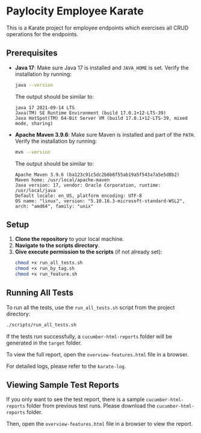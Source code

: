 # Paylocity Employee Karate

This is a Karate project for employee endpoints which exercises all CRUD operations for the endpoints.

## Prerequisites

- **Java 17**: Make sure Java 17 is installed and `JAVA_HOME` is set. Verify the installation by running:
  ```sh
  java --version
  ```
  The output should be similar to:
  ```
  java 17 2021-09-14 LTS
  Java(TM) SE Runtime Environment (build 17.0.1+12-LTS-39)
  Java HotSpot(TM) 64-Bit Server VM (build 17.0.1+12-LTS-39, mixed mode, sharing)
  ```

- **Apache Maven 3.9.6**: Make sure Maven is installed and part of the `PATH`. Verify the installation by running:
  ```sh
  mvn --version
  ```
  The output should be similar to:
  ```
  Apache Maven 3.9.6 (ba123c91c5dc2b6b8f55ab19a5f543a7a5e5d8b2)
  Maven home: /usr/local/apache-maven
  Java version: 17, vendor: Oracle Corporation, runtime: /usr/local/java
  Default locale: en_US, platform encoding: UTF-8
  OS name: "linux", version: "5.10.16.3-microsoft-standard-WSL2", arch: "amd64", family: "unix"
  ```

## Setup

1. **Clone the repository** to your local machine.
2. **Navigate to the scripts directory**.
3. **Give execute permission to the scripts** (if not already set):
   ```sh
   chmod +x run_all_tests.sh
   chmod +x run_by_tag.sh
   chmod +x run_feature.sh
   ```

## Running All Tests

To run all the tests, use the `run_all_tests.sh` script from the project directory:

```sh
./scripts/run_all_tests.sh
```

If the tests run successfully, a `cucumber-html-reports` folder will be generated in the `target` folder.

To view the full report, open the `overview-features.html` file in a browser.

For detailed logs, please refer to the `karate-log`.

## Viewing Sample Test Reports

If you only want to see the test report, there is a sample `cucumber-html-reports` folder from previous test runs. Please download the `cucumber-html-reports` folder.

Then, open the `overview-features.html` file in a browser to view the report.
